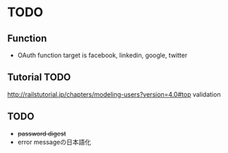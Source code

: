 # TODO


## Function
* OAuth function
	target is facebook, linkedin, google, twitter



## Tutorial TODO
http://railstutorial.jp/chapters/modeling-users?version=4.0#top validation


## TODO
* <s>password digest</s>
* error messageの日本語化


